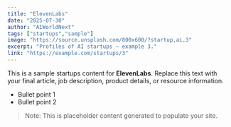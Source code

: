 ```yaml
---
title: "ElevenLabs"
date: "2025-07-30"
author: "AIWorldNext"
tags: ["startups","sample"]
image: "https://source.unsplash.com/800x600/?startup,ai,3"
excerpt: "Profiles of AI startups — example 3."
link: "https://example.com/startups/3"
---
```


This is a sample startups content for **ElevenLabs**. Replace this text with your final article, job description, product details, or resource information.

- Bullet point 1
- Bullet point 2

> Note: This is placeholder content generated to populate your site.
